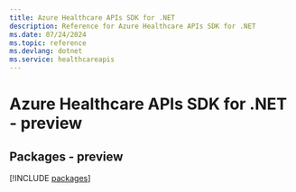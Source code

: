 ```yaml
---
title: Azure Healthcare APIs SDK for .NET
description: Reference for Azure Healthcare APIs SDK for .NET
ms.date: 07/24/2024
ms.topic: reference
ms.devlang: dotnet
ms.service: healthcareapis
---
```

# Azure Healthcare APIs SDK for .NET - preview
## Packages - preview
[!INCLUDE [packages](healthcare-apis-index.md)]